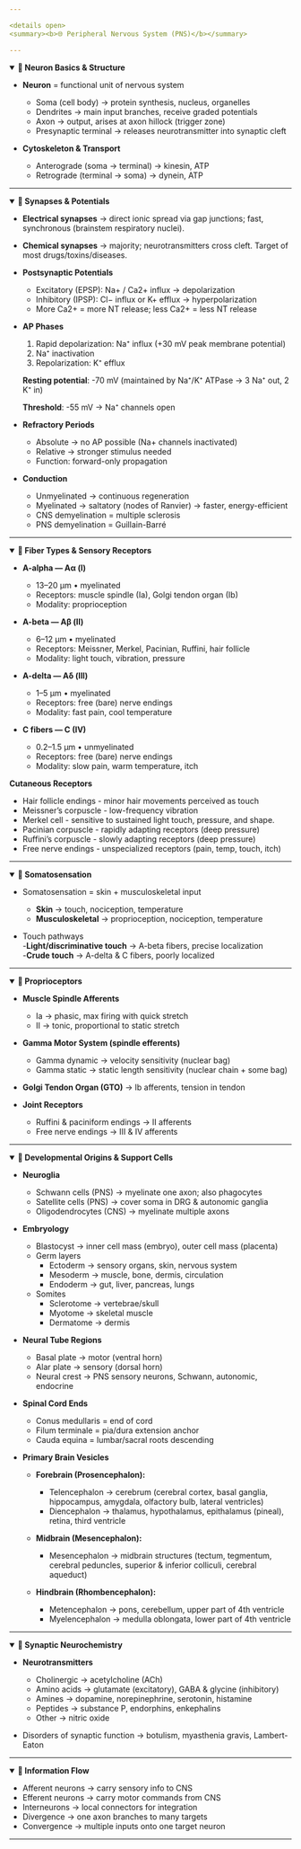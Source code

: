 ```yaml
---

<details open>
<summary><b>🌐 Peripheral Nervous System (PNS)</b></summary>

---
```


<details open>
<summary><b>🔽 Neuron Basics & Structure</b></summary>

- **Neuron** = functional unit of nervous system  
  - Soma (cell body) → protein synthesis, nucleus, organelles  
  - Dendrites → main input branches, receive graded potentials  
  - Axon → output, arises at axon hillock (trigger zone)  
  - Presynaptic terminal → releases neurotransmitter into synaptic cleft  

- **Cytoskeleton & Transport**  
  - Anterograde (soma → terminal) → kinesin, ATP  
  - Retrograde (terminal → soma) → dynein, ATP  

</details>

---

<details open>
<summary><b>🔽 Synapses & Potentials</b></summary>

- **Electrical synapses** → direct ionic spread via gap junctions; fast, synchronous (brainstem respiratory nuclei).  
- **Chemical synapses** → majority; neurotransmitters cross cleft. Target of most drugs/toxins/diseases.  

- **Postsynaptic Potentials**  
  - Excitatory (EPSP): Na+ / Ca2+ influx → depolarization  
  - Inhibitory (IPSP): Cl− influx or K+ efflux → hyperpolarization  
  - More Ca2+ = more NT release; less Ca2+ = less NT release  

- **AP Phases**  
  1. Rapid depolarization: Na⁺ influx (+30 mV peak membrane potential)  
  2. Na⁺ inactivation  
  3. Repolarization: K⁺ efflux  

  **Resting potential**:
  -70 mV (maintained by Na⁺/K⁺ ATPase → 3 Na⁺ out, 2 K⁺ in)  

  **Threshold**:
  -55 mV → Na⁺ channels open  

- **Refractory Periods**  
  - Absolute → no AP possible (Na+ channels inactivated)  
  - Relative → stronger stimulus needed  
  - Function: forward-only propagation  

- **Conduction**  
  - Unmyelinated → continuous regeneration  
  - Myelinated → saltatory (nodes of Ranvier) → faster, energy-efficient  
  - CNS demyelination = multiple sclerosis  
  - PNS demyelination = Guillain-Barré  

</details>

---

<details open>
<summary><b>🔽 Fiber Types & Sensory Receptors</b></summary>
  
- **A-alpha — Aα (I)**
  - 13–20 μm • myelinated  
  - Receptors: muscle spindle (Ia), Golgi tendon organ (Ib)  
  - Modality: proprioception  

- **A-beta — Aβ (II)**
  - 6–12 μm • myelinated  
  - Receptors: Meissner, Merkel, Pacinian, Ruffini, hair follicle  
  - Modality: light touch, vibration, pressure  

- **A-delta — Aδ (III)**
  - 1–5 μm • myelinated  
  - Receptors: free (bare) nerve endings  
  - Modality: fast pain, cool temperature  

- **C fibers — C (IV)**
  - 0.2–1.5 μm • unmyelinated  
  - Receptors: free (bare) nerve endings  
  - Modality: slow pain, warm temperature, itch  


**Cutaneous Receptors**
- Hair follicle endings - minor hair movements perceived as touch  
- Meissner’s corpuscle - low-frequency vibration 
- Merkel cell - sensitive to sustained light touch, pressure, and shape.   
- Pacinian corpuscle - rapidly adapting receptors (deep pressure) 
- Ruffini’s corpuscle - slowly adapting receptors (deep pressure)   
- Free nerve endings - unspecialized receptors (pain, temp, touch, itch)  

</details>

---

<details open>
<summary><b>🔽 Somatosensation</b></summary>

- Somatosensation = skin + musculoskeletal input  
  - **Skin** → touch, nociception, temperature  
  - **Musculoskeletal** → proprioception, nociception, temperature  

- Touch pathways  
-**Light/discriminative touch** → A-beta fibers, precise localization  
-**Crude touch** → A-delta & C fibers, poorly localized  

</details>

---

<details open>
<summary><b>🔽 Proprioceptors</b></summary>

- **Muscle Spindle Afferents**  
  - Ia → phasic, max firing with quick stretch  
  - II → tonic, proportional to static stretch  

- **Gamma Motor System (spindle efferents)**  
  - Gamma dynamic → velocity sensitivity (nuclear bag)  
  - Gamma static → static length sensitivity (nuclear chain + some bag)  

- **Golgi Tendon Organ (GTO)** → Ib afferents, tension in tendon  
- **Joint Receptors**  
  - Ruffini & paciniform endings → II afferents  
  - Free nerve endings → III & IV afferents  

</details>

---

<details open>
<summary><b>🔽 Developmental Origins & Support Cells</b></summary>

- **Neuroglia**  
  - Schwann cells (PNS) → myelinate one axon; also phagocytes  
  - Satellite cells (PNS) → cover soma in DRG & autonomic ganglia  
  - Oligodendrocytes (CNS) → myelinate multiple axons  

- **Embryology**  
  - Blastocyst → inner cell mass (embryo), outer cell mass (placenta)  
  - Germ layers  
    - Ectoderm → sensory organs, skin, nervous system  
    - Mesoderm → muscle, bone, dermis, circulation  
    - Endoderm → gut, liver, pancreas, lungs  
  - Somites  
    - Sclerotome → vertebrae/skull  
    - Myotome → skeletal muscle  
    - Dermatome → dermis  

- **Neural Tube Regions**  
  - Basal plate → motor (ventral horn)  
  - Alar plate → sensory (dorsal horn)  
  - Neural crest → PNS sensory neurons, Schwann, autonomic, endocrine  

- **Spinal Cord Ends**  
  - Conus medullaris = end of cord  
  - Filum terminale = pia/dura extension anchor  
  - Cauda equina = lumbar/sacral roots descending  

- **Primary Brain Vesicles**  

  - **Forebrain (Prosencephalon):**  
    - Telencephalon → cerebrum (cerebral cortex, basal ganglia, hippocampus, amygdala, olfactory bulb, lateral ventricles)  
    - Diencephalon → thalamus, hypothalamus, epithalamus (pineal), retina, third ventricle  

  - **Midbrain (Mesencephalon):**  
    - Mesencephalon → midbrain structures (tectum, tegmentum, cerebral peduncles, superior & inferior colliculi, cerebral aqueduct)  

  - **Hindbrain (Rhombencephalon):**  
    - Metencephalon → pons, cerebellum, upper part of 4th ventricle  
    - Myelencephalon → medulla oblongata, lower part of 4th ventricle  

</details>

---

<details open>
<summary><b>🔽 Synaptic Neurochemistry</b></summary>

- **Neurotransmitters**  
  - Cholinergic → acetylcholine (ACh)  
  - Amino acids → glutamate (excitatory), GABA & glycine (inhibitory)  
  - Amines → dopamine, norepinephrine, serotonin, histamine  
  - Peptides → substance P, endorphins, enkephalins  
  - Other → nitric oxide  

- Disorders of synaptic function → botulism, myasthenia gravis, Lambert-Eaton  

</details>

---

<details open>
<summary><b>🔽 Information Flow</b></summary>

- Afferent neurons → carry sensory info to CNS  
- Efferent neurons → carry motor commands from CNS  
- Interneurons → local connectors for integration  
- Divergence → one axon branches to many targets  
- Convergence → multiple inputs onto one target neuron  

</details>

---

</details>
